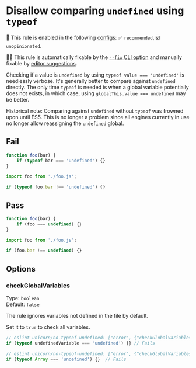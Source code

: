 # Disallow comparing `undefined` using `typeof`

💼 This rule is enabled in the following [configs](https://github.com/sindresorhus/eslint-plugin-unicorn#recommended-config): ✅ `recommended`, ☑️ `unopinionated`.

🔧💡 This rule is automatically fixable by the [`--fix` CLI option](https://eslint.org/docs/latest/user-guide/command-line-interface#--fix) and manually fixable by [editor suggestions](https://eslint.org/docs/latest/use/core-concepts#rule-suggestions).

<!-- end auto-generated rule header -->
<!-- Do not manually modify this header. Run: `npm run fix:eslint-docs` -->

Checking if a value is `undefined` by using `typeof value === 'undefined'` is needlessly verbose. It's generally better to compare against `undefined` directly. The only time `typeof` is needed is when a global variable potentially does not exists, in which case, using `globalThis.value === undefined` may be better.

Historical note: Comparing against `undefined` without `typeof` was frowned upon until ES5. This is no longer a problem since all engines currently in use no longer allow reassigning the `undefined` global.

## Fail

```js
function foo(bar) {
	if (typeof bar === 'undefined') {}
}
```

```js
import foo from './foo.js';

if (typeof foo.bar !== 'undefined') {}
```

## Pass

```js
function foo(bar) {
	if (foo === undefined) {}
}
```

```js
import foo from './foo.js';

if (foo.bar !== undefined) {}
```

## Options

### checkGlobalVariables

Type: `boolean`\
Default: `false`

The rule ignores variables not defined in the file by default.

Set it to `true` to check all variables.

```js
// eslint unicorn/no-typeof-undefined: ["error", {"checkGlobalVariables": true}]
if (typeof undefinedVariable === 'undefined') {} // Fails
```

```js
// eslint unicorn/no-typeof-undefined: ["error", {"checkGlobalVariables": true}]
if (typeof Array === 'undefined') {}  // Fails
```
